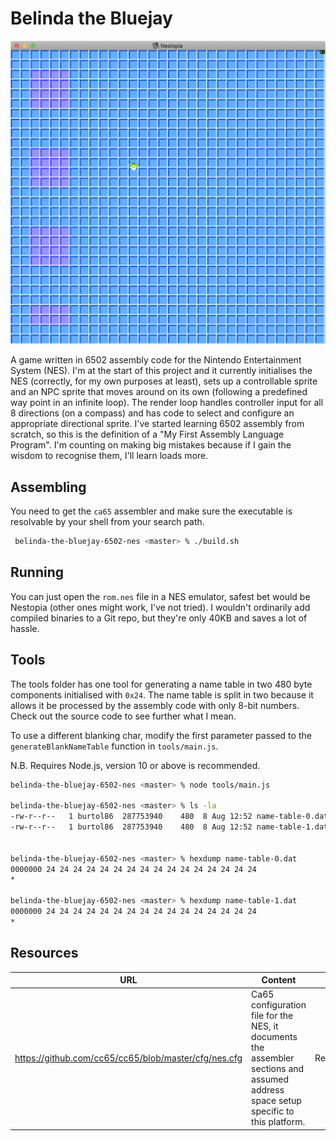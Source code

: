 # Belinda the Bluejay

![Screenshot of the game running, it shows a small green and white sprite against a three tone blue colored grid. Some sections of the grid use a three tone purple grid.](./images/gameplay.png)

A game written in 6502 assembly code for the Nintendo Entertainment System (NES). I'm at the start of this project and it currently initialises the NES (correctly, for my own purposes at least), sets up a controllable sprite and an NPC sprite that moves around on its own (following a predefined way point in an infinite loop). The render loop handles controller input for all 8 directions (on a compass) and has code to select and configure an appropriate directional sprite. I've started learning 6502 assembly from scratch, so this is the definition of a "My First Assembly Language Program". I'm counting on making big mistakes because if I gain the wisdom to recognise them, I'll learn loads more.

## Assembling

You need to get the `ca65` assembler and make sure the executable is resolvable by your shell from your search path.  

```bash
 belinda-the-bluejay-6502-nes <master> % ./build.sh
```

## Running

You can just open the `rom.nes` file in a NES emulator, safest bet would be Nestopia (other ones might work, I've not tried). I wouldn't ordinarily add compiled binaries to a Git repo, but they're only 40KB and saves a lot of hassle.

## Tools

The tools folder has one tool for generating a name table in two 480 byte components initialised with `0x24`. The name table is split in two because it allows it be processed by the assembly code with only 8-bit numbers. Check out the source code to see further what I mean.

To use a different blanking char, modify the first parameter passed to the `generateBlankNameTable` function in `tools/main.js`.

N.B. Requires Node.js, version 10 or above is recommended.

```bash
belinda-the-bluejay-6502-nes <master> % node tools/main.js

belinda-the-bluejay-6502-nes <master> % ls -la
-rw-r--r--   1 burtol86  287753940    480  8 Aug 12:52 name-table-0.dat
-rw-r--r--   1 burtol86  287753940    480  8 Aug 12:52 name-table-1.dat


belinda-the-bluejay-6502-nes <master> % hexdump name-table-0.dat
0000000 24 24 24 24 24 24 24 24 24 24 24 24 24 24 24 24
*

belinda-the-bluejay-6502-nes <master> % hexdump name-table-1.dat
0000000 24 24 24 24 24 24 24 24 24 24 24 24 24 24 24 24
*
```

## Resources

|URL|Content|Type|
|---|---|---|
|https://github.com/cc65/cc65/blob/master/cfg/nes.cfg|Ca65 configuration file for the NES, it documents the assembler sections and assumed address space setup specific to this platform.|Reference|
